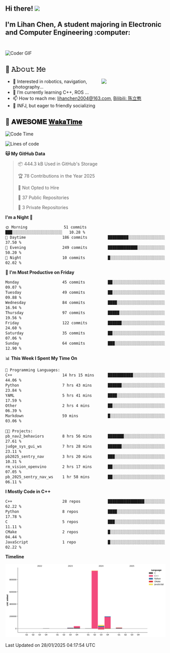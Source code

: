 <h2 align="left">
 <abc>
  <br>Hi there! <img src="https://user-images.githubusercontent.com/42378118/110234147-e3259600-7f4e-11eb-95be-0c4047144dea.gif" width="30"><br>
  <br> I'm Lihan Chen, A student majoring in Electronic and Computer Engineering :computer:<br>
  <br>
 </abc>
</h2>

<img align="center" src="https://media.giphy.com/media/SWoSkN6DxTszqIKEqv/giphy.gif" alt="Coder GIF" width="500">

## :book: 𝙰𝚋𝚘𝚞𝚝 𝙼𝚎

<img align="right" width="40%" src="https://github-readme-stats.vercel.app/api?username=LihanChen2004&show_icons=true&icon_color=CE1D2D&text_color=718096&bg_color=ffffff&hide_title=true" />

- 🌟 Interested in robotics, navigation, photography...
- 🌱 I’m currently learning C++, ROS ... 
- 📫 How to reach me: lihanchen2004@163.com, [Bilibili: 陈立憨](https://space.bilibili.com/170786212)
- 👯 INFJ, but eager to friendly socializing

## 📜 𝐀𝐖𝐄𝐒𝐎𝐌𝐄 [𝐖𝐚𝐤𝐚𝐓𝐢𝐦𝐞](https://github.com/anmol098/waka-readme-stats)

<!--START_SECTION:waka-->
![Code Time](http://img.shields.io/badge/Code%20Time-681%20hrs%2024%20mins-blue)

![Lines of code](https://img.shields.io/badge/From%20Hello%20World%20I%27ve%20Written-1.3%20million%20lines%20of%20code-blue)

**🐱 My GitHub Data** 

> 📦 444.3 kB Used in GitHub's Storage 
 > 
> 🏆 78 Contributions in the Year 2025
 > 
> 🚫 Not Opted to Hire
 > 
> 📜 37 Public Repositories 
 > 
> 🔑 3 Private Repositories 
 > 
**I'm a Night 🦉** 

```text
🌞 Morning                51 commits          ███░░░░░░░░░░░░░░░░░░░░░░   10.28 % 
🌆 Daytime                186 commits         █████████░░░░░░░░░░░░░░░░   37.50 % 
🌃 Evening                249 commits         █████████████░░░░░░░░░░░░   50.20 % 
🌙 Night                  10 commits          █░░░░░░░░░░░░░░░░░░░░░░░░   02.02 % 
```
📅 **I'm Most Productive on Friday** 

```text
Monday                   45 commits          ██░░░░░░░░░░░░░░░░░░░░░░░   09.07 % 
Tuesday                  49 commits          ██░░░░░░░░░░░░░░░░░░░░░░░   09.88 % 
Wednesday                84 commits          ████░░░░░░░░░░░░░░░░░░░░░   16.94 % 
Thursday                 97 commits          █████░░░░░░░░░░░░░░░░░░░░   19.56 % 
Friday                   122 commits         ██████░░░░░░░░░░░░░░░░░░░   24.60 % 
Saturday                 35 commits          ██░░░░░░░░░░░░░░░░░░░░░░░   07.06 % 
Sunday                   64 commits          ███░░░░░░░░░░░░░░░░░░░░░░   12.90 % 
```


📊 **This Week I Spent My Time On** 

```text
💬 Programming Languages: 
C++                      14 hrs 15 mins      ███████████░░░░░░░░░░░░░░   44.06 % 
Python                   7 hrs 43 mins       ██████░░░░░░░░░░░░░░░░░░░   23.84 % 
YAML                     5 hrs 41 mins       ████░░░░░░░░░░░░░░░░░░░░░   17.59 % 
Other                    2 hrs 4 mins        ██░░░░░░░░░░░░░░░░░░░░░░░   06.39 % 
Markdown                 59 mins             █░░░░░░░░░░░░░░░░░░░░░░░░   03.06 % 

🐱‍💻 Projects: 
pb_nav2_behaviors        8 hrs 56 mins       ███████░░░░░░░░░░░░░░░░░░   27.61 % 
judge_sys_gui_ws         7 hrs 28 mins       ██████░░░░░░░░░░░░░░░░░░░   23.11 % 
pb2025_sentry_nav        3 hrs 20 mins       ███░░░░░░░░░░░░░░░░░░░░░░   10.31 % 
rm_vision_openvino       2 hrs 17 mins       ██░░░░░░░░░░░░░░░░░░░░░░░   07.05 % 
pb_2025_sentry_nav_ws    1 hr 58 mins        ██░░░░░░░░░░░░░░░░░░░░░░░   06.11 % 
```

**I Mostly Code in C++** 

```text
C++                      28 repos            ████████████████░░░░░░░░░   62.22 % 
Python                   8 repos             ████░░░░░░░░░░░░░░░░░░░░░   17.78 % 
C                        5 repos             ███░░░░░░░░░░░░░░░░░░░░░░   11.11 % 
CMake                    2 repos             █░░░░░░░░░░░░░░░░░░░░░░░░   04.44 % 
JavaScript               1 repo              █░░░░░░░░░░░░░░░░░░░░░░░░   02.22 % 
```



**Timeline**

![Lines of Code chart](https://raw.githubusercontent.com/LihanChen2004/LihanChen2004/main/assets/bar_graph.png)


 Last Updated on 28/01/2025 04:17:54 UTC
<!--END_SECTION:waka-->

<!--
**LihanChen2004/LihanChen2004** is a ✨ _special_ ✨ repository because its `README.md` (this file) appears on your GitHub profile.

Here are some ideas to get you started:

- 🔭 I’m currently working on ...
- 🌱 I’m currently learning ...
- 👯 I’m looking to collaborate on ...
- 🤔 I’m looking for help with ...
- 💬 Ask me about ...
- 📫 How to reach me: ...
- 😄 Pronouns: ...
- ⚡ Fun fact: ...
-->
